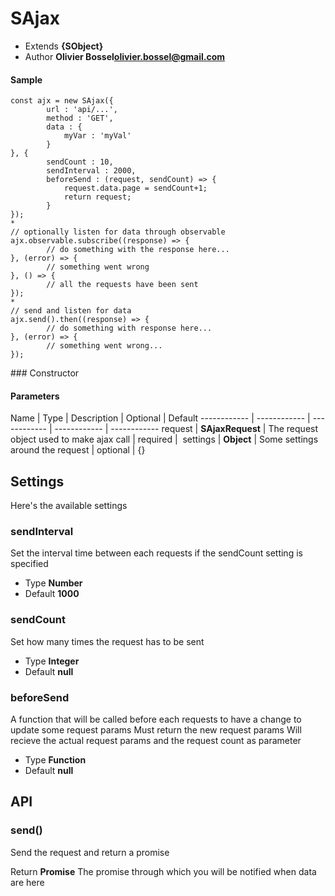 # SAjax

- Extends **{SObject}**
- Author **Olivier Bossel<olivier.bossel@gmail.com>**

#### Sample
```language-undefined
const ajx = new SAjax({
		url : 'api/...',
		method : 'GET',
		data : {
			myVar : 'myVal'
		}
}, {
		sendCount : 10,
		sendInterval : 2000,
		beforeSend : (request, sendCount) => {
			request.data.page = sendCount+1;
			return request;
		}
});
*
// optionally listen for data through observable
ajx.observable.subscribe((response) => {
		// do something with the response here...
}, (error) => {
		// something went wrong
}, () => {
		// all the requests have been sent
});
*
// send and listen for data
ajx.send().then((response) => {
		// do something with response here...
}, (error) => {
		// something went wrong...
});
```

### Constructor

#### Parameters

Name | Type | Description | Optional | Default
------------ | ------------ | ------------ | ------------ | ------------
request | **SAjaxRequest** | The request object used to make ajax call | required | 
settings | **Object** | Some settings around the request | optional | {}

## Settings
Here's the available settings

### sendInterval
Set the interval time between each requests if the sendCount setting is specified
- Type **Number**
- Default **1000**

### sendCount
Set how many times the request has to be sent
- Type **Integer**
- Default **null**

### beforeSend
A function that will be called before each requests to have a change to update some request params
Must return the new request params
Will recieve the actual request params and the request count as parameter
- Type **Function**
- Default **null**

## API

### send()
Send the request and return a promise

Return **Promise** The promise through which you will be notified when data are here



